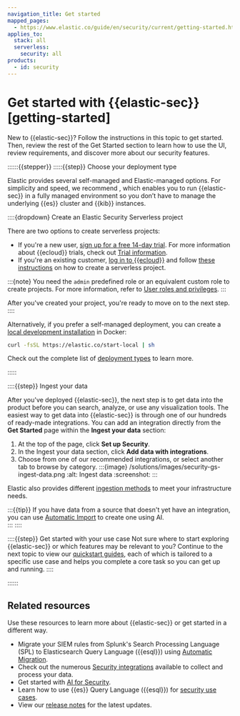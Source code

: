 ```yaml
---
navigation_title: Get started
mapped_pages:
  - https://www.elastic.co/guide/en/security/current/getting-started.html
applies_to:
  stack: all
  serverless:
    security: all
products:
  - id: security
---
```


# Get started with {{elastic-sec}} [getting-started]

New to {{elastic-sec}}? Follow the instructions in this topic to get started. Then, review the rest of the Get Started section to learn how to use the UI, review requirements, and discover more about our security features.

::::::{{stepper}}
:::::{{step}} Choose your deployment type   

Elastic provides several self-managed and Elastic-managed options. For simplicity and speed, we recommend [](./elastic-security-serverless.md), which enables you to run {{elastic-sec}} in a fully managed environment so you don’t have to manage the underlying {{es}} cluster and {{kib}} instances. 

::::{dropdown} Create an Elastic Security Serverless project

There are two options to create serverless projects:
- If you're a new user, [sign up for a free 14-day trial](https://cloud.elastic.co/serverless-registration). For more information about {{ecloud}} trials, check out [Trial information](/deploy-manage/deploy/elastic-cloud/create-an-organization.md#general-sign-up-trial-what-is-included-in-my-trial).
- If you're an existing customer, [log in to {{ecloud}}](https://cloud.elastic.co/login) and follow [these instructions](./get-started/create-security-project.md) on how to create a serverless project.  

:::{note}
You need the `admin` predefined role or an equivalent custom role to create projects. For more information, refer to [User roles and privileges](https://www.elastic.co/docs/deploy-manage/users-roles/cloud-organization/user-roles).
:::

After you've created your project, you're ready to move on to the next step.
::::

Alternatively, if you prefer a self-managed deployment, you can create a [local development installation](https://www.elastic.co/docs/deploy-manage/deploy/self-managed/local-development-installation-quickstart) in Docker:
    
```sh
curl -fsSL https://elastic.co/start-local | sh
```

Check out the complete list of [deployment types](/deploy-manage/deploy.md#choosing-your-deployment-type) to learn more.

:::::

::::{{step}} Ingest your data 


After you've deployed {{elastic-sec}}, the next step is to get data into the product before you can search, analyze, or use any visualization tools. The easiest way to get data into {{elastic-sec}} is through one of our hundreds of ready-made integrations. You can add an integration directly from the **Get Started** page within the **Ingest your data** section:
1. At the top of the page, click **Set up Security**. 
2. In the Ingest your data section, click **Add data with integrations**. 
3. Choose from one of our recommended integrations, or select another tab to browse by category. 
:::{image} /solutions/images/security-gs-ingest-data.png
:alt: Ingest data
:screenshot:
:::

Elastic also provides different [ingestion methods](/manage-data/ingest.md) to meet your infrastructure needs. 

:::{{tip}}
If you have data from a source that doesn't yet have an integration, you can use [Automatic Import](/solutions/security/get-started/automatic-import.md) to create one using AI.   
:::
::::

::::{{step}} Get started with your use case 
Not sure where to start exploring {{elastic-sec}} 
or which features may be relevant to you? Continue to the next topic to view our [quickstart guides](../security/get-started/quickstarts.md), each of which is tailored to a specific use case and helps you complete a core task so you can get up and running. 
::::

::::::

## Related resources 

Use these resources to learn more about {{elastic-sec}} or get started in a different way.

* Migrate your SIEM rules from Splunk's Search Processing Language (SPL) to Elasticsearch Query Language ({{esql}}) using [Automatic Migration](../security/get-started/automatic-migration.md). 
* Check out the numerous [Security integrations](https://www.elastic.co/integrations/data-integrations?solution=security) available to collect and process your data.  
* Get started with [AI for Security](../security/ai.md). 
* Learn how to use {{es}} Query Language ({{esql}}) for [security use cases](/solutions/security/esql-for-security.md). 
* View our [release notes](../../release-notes/elastic-security/index.md) for the latest updates. 

